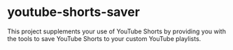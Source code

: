 # youtube-shorts-saver
This project supplements your use of YouTube Shorts by providing you with the tools to save YouTube Shorts to your custom YouTube playlists.
